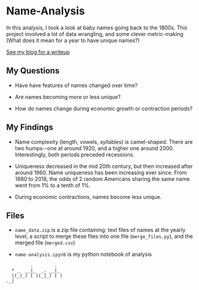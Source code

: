 # Name-Analysis

In this analysis, I took a look at baby names going back to the 1800s. This project involved a lot of data wrangling, and some clever metric-making (What does it mean for a year to have unique names?)

[See my blog for a writeup](https://www.joshash.space/data-science/names-analysis) 


## My Questions

* Have have features of names changed over time? 

* Are names becoming more or less unique?

* How do names change during economic growth or contraction periods?


## My Findings

* Name complexity (length, vowels, syllables) is camel-shaped. There are two humps--one at around 1920, and a higher one around 2000. Interestingly, both periods preceded recessions. 

* Uniqueness decreased in the mid 20th century, but then increased after around 1960. Name uniqueness has been increasing ever since. From 1880 to 2018, the odds of 2 random Americans sharing the same name went from 1% to a tenth of 1%.

* During economic contractions, names become less unique. 

## Files

* `name_data.zip` is a zip file containing: text files of names at the yearly level, a script to merge these files into one file (`merge_files.py`), and the merged file (`merged.csv`) 

* `name-analysis.ipynb` is my python notebook of analysis



```
         .        .  
  * _  __|_  _. __|_ 
  |(_)_) [ )(_]_) [ )
._|

```
